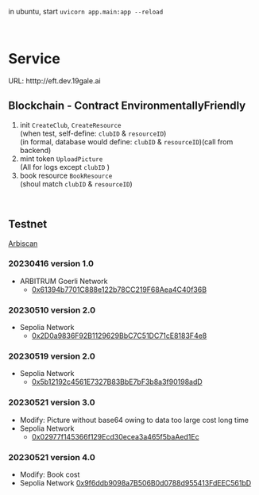 
in ubuntu, start
`uvicorn app.main:app --reload`

<br>

# Service
URL: htttp://eft.dev.19gale.ai
<br>




## Blockchain - Contract EnvironmentallyFriendly

1. init `CreateClub`, `CreateResource` <br>
    (when test, self-define: `clubID` & `resourceID`)<br>
    (in formal, database would define: `clubID` & `resourceID`)(call from backend)
2. mint token `UploadPicture`<br>
    (All for logs except `clubID` )
3. book resource `BookResource`<br>
    (shoul match `clubID` & `resourceID`)

<br>

## Testnet
[Arbiscan](https://goerli.arbiscan.io/address/0x61394b7701c888e122b78cc219f68aea4c40f36b)

### 20230416 version 1.0
- ARBITRUM Goerli Network
    - [0x61394b7701C888e122b78CC219F68Aea4C40f36B](https://goerli.arbiscan.io/address/0x61394b7701c888e122b78cc219f68aea4c40f36b) 

### 20230510 version 2.0
- Sepolia Network
    - [0x2D0a9836F92B1129629BbC7C51DC71cE8183F4e8](https://sepolia.etherscan.io/address/0x2d0a9836f92b1129629bbc7c51dc71ce8183f4e8)

### 20230519 version 2.0
- Sepolia Network
    - [0x5b12192c4561E7327B83BbE7bF3b8a3f90198adD](https://sepolia.etherscan.io/address/0x5b12192c4561e7327b83bbe7bf3b8a3f90198add)


### 20230521 version 3.0
- Modify: Picture without base64 owing to data too large cost long time
- Sepolia Network
    - [0x02977f145366f129Ecd30ecea3a465f5baAed1Ec](https://sepolia.etherscan.io/address/0x02977f145366f129ecd30ecea3a465f5baaed1ec)


### 20230521 version 4.0
- Modify: Book cost
- Sepolia Network
[0x9f6ddb9098a7B506B0d0788d955413FdEEC561bD](https://sepolia.etherscan.io/address/0x9f6ddb9098a7b506b0d0788d955413fdeec561bd)